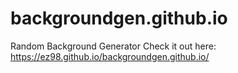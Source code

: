 # backgroundgen.github.io
Random Background Generator
Check it out here: https://ez98.github.io/backgroundgen.github.io/
